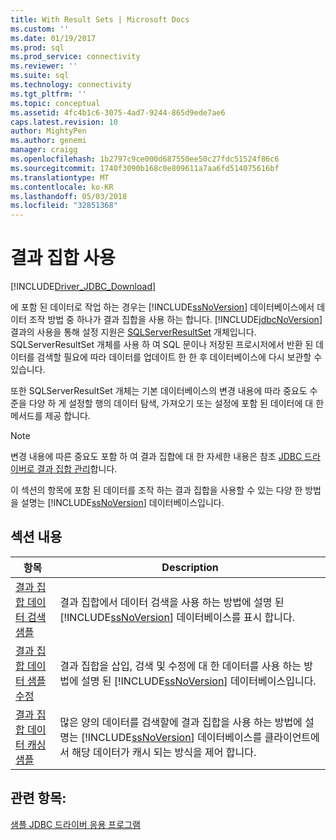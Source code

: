 ```yaml
---
title: With Result Sets | Microsoft Docs
ms.custom: ''
ms.date: 01/19/2017
ms.prod: sql
ms.prod_service: connectivity
ms.reviewer: ''
ms.suite: sql
ms.technology: connectivity
ms.tgt_pltfrm: ''
ms.topic: conceptual
ms.assetid: 4fc4b1c6-3075-4ad7-9244-865d9ede7ae6
caps.latest.revision: 10
author: MightyPen
ms.author: genemi
manager: craigg
ms.openlocfilehash: 1b2797c9ce000d687550ee50c27fdc51524f86c6
ms.sourcegitcommit: 1740f3090b168c0e809611a7aa6fd514075616bf
ms.translationtype: MT
ms.contentlocale: ko-KR
ms.lasthandoff: 05/03/2018
ms.locfileid: "32851368"
---
```

# <a name="working-with-result-sets"></a>결과 집합 사용
[!INCLUDE[Driver_JDBC_Download](../../includes/driver_jdbc_download.md)]

  에 포함 된 데이터로 작업 하는 경우는 [!INCLUDE[ssNoVersion](../../includes/ssnoversion_md.md)] 데이터베이스에서 데이터 조작 방법 중 하나가 결과 집합을 사용 하는 합니다. [!INCLUDE[jdbcNoVersion](../../includes/jdbcnoversion_md.md)] 결과의 사용을 통해 설정 지원은 [SQLServerResultSet](../../connect/jdbc/reference/sqlserverresultset-class.md) 개체입니다. SQLServerResultSet 개체를 사용 하 여 SQL 문이나 저장된 프로시저에서 반환 된 데이터를 검색할 필요에 따라 데이터를 업데이트 한 한 후 데이터베이스에 다시 보관할 수 있습니다.  
  
 또한 SQLServerResultSet 개체는 기본 데이터베이스의 변경 내용에 따라 중요도 수준을 다양 하 게 설정할 행의 데이터 탐색, 가져오기 또는 설정에 포함 된 데이터에 대 한 메서드를 제공 합니다.  
  
> [!NOTE]  
>  변경 내용에 따른 중요도 포함 하 여 결과 집합에 대 한 자세한 내용은 참조 [JDBC 드라이버로 결과 집합 관리](../../connect/jdbc/managing-result-sets-with-the-jdbc-driver.md)합니다.  
  
 이 섹션의 항목에 포함 된 데이터를 조작 하는 결과 집합을 사용할 수 있는 다양 한 방법을 설명는 [!INCLUDE[ssNoVersion](../../includes/ssnoversion_md.md)] 데이터베이스입니다.  
  
## <a name="in-this-section"></a>섹션 내용  
  
|항목|Description|  
|-----------|-----------------|  
|[결과 집합 데이터 검색 샘플](../../connect/jdbc/retrieving-result-set-data-sample.md)|결과 집합에서 데이터 검색을 사용 하는 방법에 설명 된 [!INCLUDE[ssNoVersion](../../includes/ssnoversion_md.md)] 데이터베이스를 표시 합니다.|  
|[결과 집합 데이터 샘플 수정](../../connect/jdbc/modifying-result-set-data-sample.md)|결과 집합을 삽입, 검색 및 수정에 대 한 데이터를 사용 하는 방법에 설명 된 [!INCLUDE[ssNoVersion](../../includes/ssnoversion_md.md)] 데이터베이스입니다.|  
|[결과 집합 데이터 캐싱 샘플](../../connect/jdbc/caching-result-set-data-sample.md)|많은 양의 데이터를 검색할에 결과 집합을 사용 하는 방법에 설명는 [!INCLUDE[ssNoVersion](../../includes/ssnoversion_md.md)] 데이터베이스를 클라이언트에서 해당 데이터가 캐시 되는 방식을 제어 합니다.|  
  
## <a name="see-also"></a>관련 항목:  
 [샘플 JDBC 드라이버 응용 프로그램](../../connect/jdbc/sample-jdbc-driver-applications.md)  
  
  

